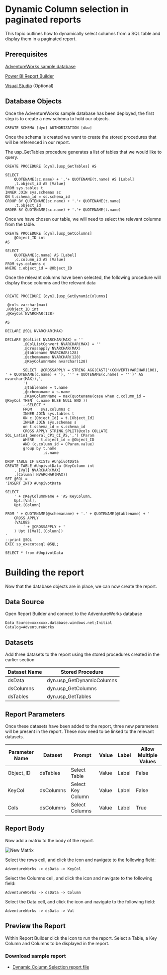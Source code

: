 # Dynamic Column selection in paginated reports

This topic outlines how to dynamically select columns from a SQL table and display them in a paginated report.

## Prerequisites
[AdventureWorks sample database](https://docs.microsoft.com/en-us/sql/samples/adventureworks-install-configure?view=sql-server-ver16&tabs=ssms#deploy-to-azure-sql-database)

[Power BI Report Builder](https://docs.microsoft.com/en-us/power-bi/paginated-reports/report-builder-power-bi)


[Visual Studio](https://visualstudio.microsoft.com/) (Optional)

## Database Objects
Once the AdventureWorks sample database has been deployed, the first step is to create a new schema to hold our objects.
``` 
CREATE SCHEMA [dyn] AUTHORIZATION [dbo]
```
Once the schema is created we want to create the stored procedures that will be referenced in our report.

The usp_GetTables procedure generates a list of tables that we would like to query. 
```
CREATE PROCEDURE [dyn].[usp_GetTables] AS 

SELECT 
	QUOTENAME(sc.name) + '.'+ QUOTENAME(t.name) AS [Label]
	,t.object_id AS [Value]
FROM sys.tables t
INNER JOIN sys.schemas sc
ON t.schema_id = sc.schema_id
GROUP BY QUOTENAME(sc.name) + '.'+ QUOTENAME(t.name)
	,t.object_id
ORDER BY QUOTENAME(sc.name) + '.'+ QUOTENAME(t.name)
```
Once we have chosen our table, we will need to select the relevant columns from the table.

```
CREATE PROCEDURE [dyn].[usp_GetColumns] 
	@Object_ID int 
AS

SELECT 
	QUOTENAME(c.name) AS [Label]
	,c.column_id AS [Value]
FROM sys.columns c
WHERE c.object_id = @Object_ID
```
Once the relevant columns have been selected, the following procedure will display those columns and the relevant data
```

CREATE PROCEDURE [dyn].[usp_GetDynamicColumns]
  
 @cols varchar(max) 
,@Object_ID int 
,@KeyCol NVARCHAR(128) 

AS

DECLARE @SQL NVARCHAR(MAX)

DECLARE @ColList NVARCHAR(MAX) = ''
		,@ColListConvert NVARCHAR(MAX) = ''
		,@crossapply NVARCHAR(MAX)
		,@tablename NVARCHAR(128)
		,@schemaname NVARCHAR(128)
		,@KeyColumnName nvarchar(128)

        SELECT  @CROSSAPPLY = STRING_AGG(CAST('(CONVERT(VARCHAR(100), ' + QUOTENAME(c.name) + '), ''' + QUOTENAME(c.name) + ''')' AS nvarchar(MAX)),',
		')
		,@tablename = t.name
		,@schemaname = s.name
		,@KeyColumnName = max(quotename(case when c.column_id = @KeyCol THEN  c.name ELSE NULL END ))
		--SELECT *
        FROM    sys.columns c
		INNER JOIN sys.tables t
		ON c.[Object_Id] = t.[Object_Id]
		INNER JOIN sys.schemas s
		on t.schema_id = s.schema_id
		CROSS APPLY STRING_SPLIT(@cols COLLATE SQL_Latin1_General_CP1_CI_AS,',') CParam
        WHERE   t.object_id = @Object_ID
		AND (c.column_id = CParam.value)
		group by t.name
				 ,s.name

DROP TABLE IF EXISTS #UnpivotData	
CREATE TABLE #UnpivotData (KeyColumn int
	, [Val] NVARCHAR(MAX)
	,[Column] NVARCHAR(MAX))
SET @SQL = 
'INSERT INTO #UnpivotData

SELECT 
	' + @KeyColumnName + 'AS KeyColumn,
	Upt.[Val],
	Upt.[Column]
	
FROM ' + QUOTENAME(@schemaname) + '.' + QUOTENAME(@tablename) + '
	CROSS APPLY 
	(VALUES 
		' + @CROSSAPPLY + '
	) Upt ([Val],[Column])
'
--print @SQL
EXEC sp_executesql @SQL;

SELECT * from #UnpivotData

```

# Building the report

Now that the database objects are in place, we can now create the report.

## Data Source
Open Report Builder and connect to the AdventureWorks database
```
Data Source=xxxxxxx.database.windows.net;Initial Catalog=AdventureWorks
```
## Datasets
Add three datasets to the report using the stored procedures created in the earlier section

| Dataset Name | Stored Procedure |
| --- | ----------- |
| dsData | dyn.usp_GetDynamicColumns |
| dsColumns | dyn.usp_GetColumns |
| dsTables | dyn.usp_GetTables |

## Report Parameters
Once these datasets have been added to the report, three new parameters will be present in the report. These now need to be linked to the relevant datasets.

| Parameter Name | Dataset | Prompt | Value | Label | Allow Multiple Values |
| --- | ----------- | --- | --- | --- | --- |
| Object_ID | dsTables | Select Table | Value | Label | False |
| KeyCol | dsColumns | Select Key Column | Value | Label | False |
| Cols | dsColumns | Select Columns | Value | Label | True |

## Report Body

Now add a matrix to the body of the report.

![New Matrix](images/Matrix.png "New Matrix")

Select the rows cell, and click the icon and navigate to the following field:

	AdventureWorks -> dsData -> KeyCol

Select the Columns cell, and click the icon and navigate to the following field:

	AdventureWorks -> dsData -> Column

Select the Data cell, and click the icon and navigate to the following field:

	AdventureWorks -> dsData -> Val
	
## Preview the Report

Within Report Builder click the icon to run the report. Select a Table, a Key Column and Columns to be displayed in the report.

### Download sample report
* [Dynamic Column Selection report file](assets/DynamicColumnSelection.rdl)
